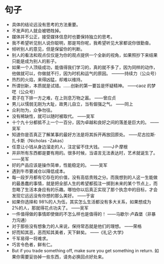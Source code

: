 <author-info date="1646059921507"></author-info>

# 句子

- 具体的结论远没有思考的方法重要。
- 不发声的人就会被牺牲掉。
- 媒体并不公正，接受媒体信息时也要保持独立的思考。
- 我不希望听见别人说你聪明，那是骂你呢，我希望听见大家都说你很勤奋。
- 倾听别人的意见，但是保留你的判断。
- 别人的看法和观点仅仅是为你的观点提供一个全新的视角，如果照抄下来结果只能是成为别人的影子。
- 如果一个人顶级成功，能值得我们学习的，真的就不多了，因为同样的动作，他做就可以，你做就不行，因为时机和运气的原因。 ———持续力（公众号）
- 热烈的火焰，来得凶猛，却难以维持。
- 所谓创新，本质就是试错。……创新的第一要旨是怀疑精神。 ——caoz 的梦呓（公众号）
- 君子在下排一方之难，在上则息万物之嚣。 ——曾应贞
- 男儿以懦弱无刚为大耻，故男儿自立，当有倔强之气。 ——同上
- 众利勿为，众争勿往。
- 没有稀缺性，就可以随时被取代。 ——吴军
- 十个九十分都抵不上一个一百分，因为卓越和良好之间的落差是巨大的。 ——吴军
- 知道你是否真正了解某事的最好方法是将其拆开再放回原处。 ——尼古拉斯·扎卡斯（Nicholas -Zakas）
- 任意让小钱从身边溜走的人，注定留不住大钱。 ——J·P·摩根
- 并非所有东西都是要有用的。很多时候，当语言无法表达时，艺术就诞生了。 ——吴军
- 好的产品应该是操作简单，性能稳定的。 ——吴军
- 遇到牛市要减仓以降低成本。
- 每一段岁月都有它存在的价值，没有高低贵贱之分。而我想到的人这一生能做的最愚蠢的事情，就是把全部人生的希望都孤注一掷到未来的某个节点上，而忽略了生活本身应有的乐趣。哪怕你以后真正实现了那个执念中的目标，才会发现它远远没有你想的那么美好。 ——于宙
- 如果你选择和 98%的人为伍，其实怎么生活都没有多大关系，如果想成为 2%的人，那就得花点功夫了。 ——吴军
- 一件值得做的事情即使做的不怎么样也是值得的！ ——马歇尔·卢森堡（非暴力沟通）
- 对于那些没有想象力的人来说，保持常态就是他们的理想。 ——荣格
- 好而知其恶，恶而知其美者，天下鲜矣。 ——《礼记·大学》
- 千军易得一将难求。
- 巧言令色者，鲜有仁。
- But if you trade something off, make sure you get something in return. 如果你需要妥协掉一些东西，请务必换回点好处来。
